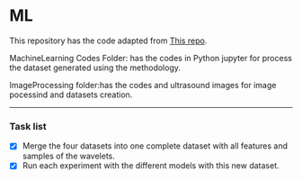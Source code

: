 # ML

This repository has the code adapted from [This repo](https://github.com/lauravaldes98/SpieCodes).

MachineLearning Codes Folder: has the codes in Python jupyter for process the dataset
generated using the methodology.

ImageProcessing folder:has the codes and ultrasound images for image pocessind and datasets creation.

---

### Task list

- [x] Merge the four datasets into one complete dataset with all features and samples of the wavelets.
- [x] Run each experiment with the different models with this new dataset.

